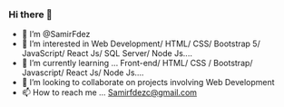 ### Hi there 👋

- 👋 I’m @SamirFdez
- 👀 I’m interested in Web Development/ HTML/ CSS/ Bootstrap 5/ JavaScript/ React Js/ SQL Server/ Node Js....
- 🌱 I’m currently learning ... Front-end/ HTML/ CSS / Bootstrap/ Javascript/ React Js/ Node Js....
- 💞️ I’m looking to collaborate on projects involving Web Development
- 📫 How to reach me ... Samirfdezc@gmail.com

<!--
**SamirFdez/SamirFdez** is a ✨ _special_ ✨ repository because its `README.md` (this file) appears on your GitHub profile.

Here are some ideas to get you started:

- 🔭 I’m currently working on ...
- 🌱 I’m currently learning ...
- 👯 I’m looking to collaborate on ...
- 🤔 I’m looking for help with ...
- 💬 Ask me about ...
- 📫 How to reach me: ...
- 😄 Pronouns: ...
- ⚡ Fun fact: ...
-->

